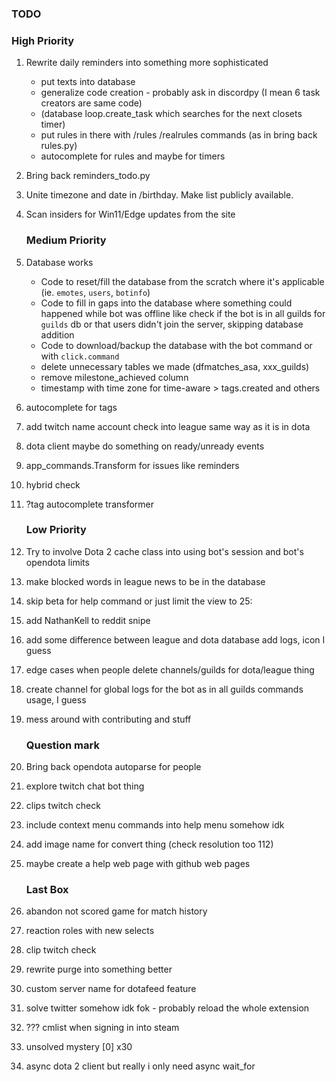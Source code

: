 ### TODO

### High Priority
1. Rewrite daily reminders into something more sophisticated
    * put texts into database
    * generalize code creation - probably ask in discordpy (I mean 6 task creators are same code)
    * (database loop.create_task which searches for the next closets timer)
    * put rules in there with /rules /realrules commands (as in bring back rules.py)
    * autocomplete for rules and maybe for timers
2. Bring back reminders_todo.py
3. Unite timezone and date in /birthday. Make list publicly available.
4. Scan insiders for Win11/Edge updates from the site

    ### Medium Priority
5. Database works
    * Code to reset/fill the database from the scratch where it's applicable (ie. `emotes`, `users`, `botinfo`)
    * Code to fill in gaps into the database where something could happened while bot was offline like check if the bot is in all guilds for `guilds` db or that users didn't join the server, skipping database addition 
    * Code to download/backup the database with the bot command or with `click.command`
    * delete unnecessary tables we made (dfmatches_asa, xxx_guilds)
    * remove milestone_achieved column
    * timestamp with time zone for time-aware > tags.created and others
6. autocomplete for tags
7. add twitch name account check into league same way as it is in dota
8. dota client maybe do something on ready/unready events
9. app_commands.Transform for issues like reminders
10. hybrid check
11. ?tag autocomplete transformer

    ### Low Priority
12. Try to involve Dota 2 cache class into using bot's session and bot's opendota limits
13. make blocked words in league news to be in the database
14. skip beta for help command or just limit the view to 25:
15. add NathanKell to reddit snipe
16. add some difference between league and dota database add logs, icon I guess
17. edge cases when people delete channels/guilds for dota/league thing
18. create channel for global logs for the bot as in all guilds commands usage, I guess
19. mess around with contributing and stuff

    ### Question mark
20. Bring back opendota autoparse for people
21. explore twitch chat bot thing
22. clips twitch check
23. include context menu commands into help menu somehow idk
24. add image name for convert thing (check resolution too 112)
25. maybe create a help web page with github web pages

    ### Last Box
26. abandon not scored game for match history
27. reaction roles with new selects
28. clip twitch check
29. rewrite purge into something better
30. custom server name for dotafeed feature
31. solve twitter somehow idk fok - probably reload the whole extension
32. ??? cmlist when signing in into steam
33. unsolved mystery [0] x30
34. async dota 2 client but really i only need async wait_for
